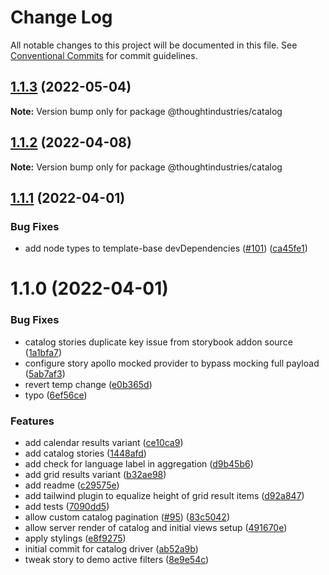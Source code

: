 # Change Log

All notable changes to this project will be documented in this file.
See [Conventional Commits](https://conventionalcommits.org) for commit guidelines.

## [1.1.3](https://github.com/thoughtindustries/helium/compare/@thoughtindustries/catalog@1.1.2...@thoughtindustries/catalog@1.1.3) (2022-05-04)

**Note:** Version bump only for package @thoughtindustries/catalog





## [1.1.2](https://github.com/thoughtindustries/helium/compare/@thoughtindustries/catalog@1.1.1...@thoughtindustries/catalog@1.1.2) (2022-04-08)

**Note:** Version bump only for package @thoughtindustries/catalog





## [1.1.1](https://github.com/thoughtindustries/helium/compare/@thoughtindustries/catalog@1.1.0...@thoughtindustries/catalog@1.1.1) (2022-04-01)


### Bug Fixes

* add node types to template-base devDependencies ([#101](https://github.com/thoughtindustries/helium/issues/101)) ([ca45fe1](https://github.com/thoughtindustries/helium/commit/ca45fe17bed74c2f3cab2b1d11e728b7c1ece833))





# 1.1.0 (2022-04-01)


### Bug Fixes

* catalog stories duplicate key issue from storybook addon source ([1a1bfa7](https://github.com/thoughtindustries/helium/commit/1a1bfa7e4027edb4eeb09458a401430529996d09))
* configure story apollo mocked provider to bypass mocking full payload ([5ab7af3](https://github.com/thoughtindustries/helium/commit/5ab7af3d768c01e924ce64da4668ce2b8964b767))
* revert temp change ([e0b365d](https://github.com/thoughtindustries/helium/commit/e0b365dbbe71d791af764326a5cfca47a8c0984e))
* typo ([6ef56ce](https://github.com/thoughtindustries/helium/commit/6ef56ce2ff2c6bb2ef2cb44eb3a6c17cea874492))


### Features

* add calendar results variant ([ce10ca9](https://github.com/thoughtindustries/helium/commit/ce10ca996e2ced09187e250dabf518eb81eca316))
* add catalog stories ([1448afd](https://github.com/thoughtindustries/helium/commit/1448afd1b3801e2ae91806183d1c4390dec94569))
* add check for language label in aggregation ([d9b45b6](https://github.com/thoughtindustries/helium/commit/d9b45b63cd2ad79e928cf07c9ac9fa729328b649))
* add grid results variant ([b32ae98](https://github.com/thoughtindustries/helium/commit/b32ae98e7f42d12a0de1c7d4ec97c0b169364b2a))
* add readme ([c29575e](https://github.com/thoughtindustries/helium/commit/c29575ece7dda3852374777558cf1cbeb7cb0751))
* add tailwind plugin to equalize height of grid result items ([d92a847](https://github.com/thoughtindustries/helium/commit/d92a84743ea5929c77de21db0fad96404f1b2ddb))
* add tests ([7090dd5](https://github.com/thoughtindustries/helium/commit/7090dd57bc5b99f657fdbaa9ba8953c36cd04614))
* allow custom catalog pagination ([#95](https://github.com/thoughtindustries/helium/issues/95)) ([83c5042](https://github.com/thoughtindustries/helium/commit/83c5042c5504f7ab5d8a0cbdc26729c479f79e78))
* allow server render of catalog and initial views setup ([491670e](https://github.com/thoughtindustries/helium/commit/491670e4847ac24cba0013ec46bf532da80addb7))
* apply stylings ([e8f9275](https://github.com/thoughtindustries/helium/commit/e8f92752a8c93503eed2bc03de875c1110119690))
* initial commit for catalog driver ([ab52a9b](https://github.com/thoughtindustries/helium/commit/ab52a9b30d247962b6e6465af1b46788946bb63a))
* tweak story to demo active filters ([8e9e54c](https://github.com/thoughtindustries/helium/commit/8e9e54cb902e74997315ee4531dc536a33cab475))

